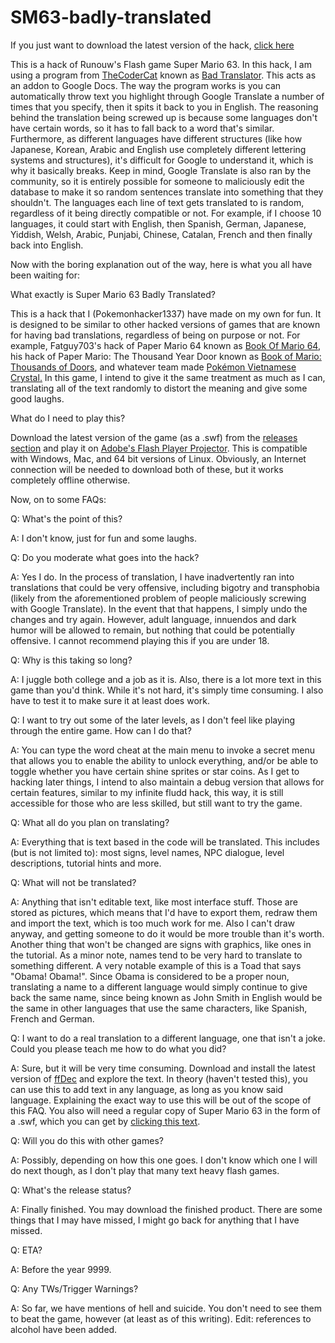 # SM63-badly-translated

If you just want to download the latest version of the hack, [click here](https://github.com/PokemonHacker1337/SM63-badly-translated/releases/download/Updated_versions/Super.Mario.63.Badly.Translated.0.4.swf)

This is a hack of Runouw's Flash game Super Mario 63. In this hack, I am using a program from [TheCoderCat](https://sites.google.com/view/thecodercatprojects) known as [Bad Translator](https://workspace.google.com/marketplace/app/bad_translator/306615442162). This acts as an addon to Google Docs. The way the program works is you can automatically throw text you highlight through Google Translate a number of times that you specify, then it spits it back to you in English. The reasoning behind the translation being screwed up is because some languages don't have certain words, so it has to fall back to a word that's similar. Furthermore, as different languages have different structures (like how Japanese, Korean, Arabic and English use completely different lettering systems and structures), it's difficult for Google to understand it, which is why it basically breaks. Keep in mind, Google Translate is also ran by the community, so it is entirely possible for someone to maliciously edit the database to make it so random sentences translate into something that they shouldn't. The languages each line of text gets translated to is random, regardless of it being directly compatible or not. For example, if I choose 10 languages, it could start with English, then Spanish, German, Japanese, Yiddish, Welsh, Arabic, Punjabi, Chinese, Catalan, French and then finally back into English. 

Now with the boring explanation out of the way, here is what you all have been waiting for:


What exactly is Super Mario 63 Badly Translated?

This is a hack that I (Pokemonhacker1337) have made on my own for fun. It is designed to be similar to other hacked versions of games that are known for having bad translations, regardless of being on purpose or not. For example, Fatguy703's hack of Paper Mario 64 known as [Book Of Mario 64](https://book-of-mario.fandom.com/wiki/Book_of_Mario_64), his hack of Paper Mario: The Thousand Year Door known as [Book of Mario: Thousands of Doors](https://book-of-mario.fandom.com/wiki/Book_of_Mario:_Thousands_of_Doors), and whatever team made [Pokémon Vietnamese Crystal](https://bootleggames.fandom.com/wiki/Pocket_Monsters_Crystal_Version)[.](https://i.pinimg.com/236x/34/22/35/342235838e437f8916c1de7ef6eaae7d--youtubers-video-games.jpg) In this game, I intend to give it the same treatment as much as I can, translating all of the text randomly to distort the meaning and give some good laughs.


What do I need to play this?

Download the latest version of the game (as a .swf) from the [releases section](https://github.com/PokemonHacker1337/SM63-badly-translated/releases) and play it on [Adobe's Flash Player Projector](https://www.adobe.com/support/flashplayer/debug_downloads.html). This is compatible with Windows, Mac, and 64 bit versions of Linux. Obviously, an Internet connection will be needed to download both of these, but it works completely offline otherwise. 


Now, on to some FAQs:

Q: What's the point of this?

A: I don't know, just for fun and some laughs. 


Q: Do you moderate what goes into the hack?

A: Yes I do. In the process of translation, I have inadvertently ran into translations that could be very offensive, including bigotry and transphobia (likely from the aforementioned problem of people maliciously screwing with Google Translate). In the event that that happens, I simply undo the changes and try again. However, adult language, innuendos and dark humor will be allowed to remain, but nothing that could be potentially offensive. I cannot recommend playing this if you are under 18. 

Q: Why is this taking so long?

A: I juggle both college and a job as it is. Also, there is a lot more text in this game than you'd think. While it's not hard, it's simply time consuming. I also have to test it to make sure it at least does work.

Q: I want to try out some of the later levels, as I don't feel like playing through the entire game. How can I do that?

A: You can type the word cheat at the main menu to invoke a secret menu that allows you to enable the ability to unlock everything, and/or be able to toggle whether you have certain shine sprites or star coins. As I get to hacking later things, I intend to also maintain a debug version that allows for certain features, similar to my infinite fludd hack, this way, it is still accessible for those who are less skilled, but still want to try the game. 


Q: What all do you plan on translating?

A: Everything that is text based in the code will be translated. This includes (but is not limited to): most signs, level names, NPC dialogue, level descriptions, tutorial hints and more. 


Q: What will not be translated?

A: Anything that isn't editable text, like most interface stuff. Those are stored as pictures, which means that I'd have to export them, redraw them and import the text, which is too much work for me. Also I can't draw anyway, and getting someone to do it would be more trouble than it's worth. Another thing that won't be changed are signs with graphics, like ones in the tutorial. As a minor note, names tend to be very hard to translate to something different. A very notable example of this is a Toad that says "Obama! Obama!". Since Obama is considered to be a proper noun, translating a name to a different language would simply continue to give back the same name, since being known as John Smith in English would be the same in other languages that use the same characters, like Spanish, French and German. 


Q: I want to do a real translation to a different language, one that isn't a joke. Could you please teach me how to do what you did? 

A: Sure, but it will be very time consuming. Download and install the latest version of [ffDec](https://github.com/jindrapetrik/jpexs-decompiler/releases/tag/version14.4.0) and explore the text. In theory (haven't tested this), you can use this to add text in any language, as long as you know said language. Explaining the exact way to use this will be out of the scope of this FAQ. You also will need a regular copy of Super Mario 63 in the form of a .swf, which you can get by [clicking this text](https://github.com/PokemonHacker1337/Other-Flash-Stuff/raw/main/sm63game.swf). 


Q: Will you do this with other games? 

A: Possibly, depending on how this one goes. I don't know which one I will do next though, as I don't play that many text heavy flash games. 


Q: What's the release status? 

A: Finally finished. You may download the finished product. There are some things that I may have missed, I might go back for anything that I have missed.  


Q: ETA?

A: Before the year 9999. 


Q: Any TWs/Trigger Warnings?

A: So far, we have mentions of hell and suicide. You don't need to see them to beat the game, however (at least as of this writing). Edit: references to alcohol have been added. 
